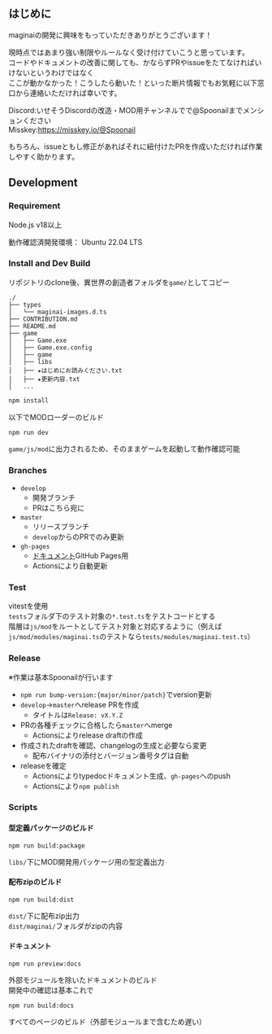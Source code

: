 ## はじめに

maginaiの開発に興味をもっていただきありがとうございます！  

現時点ではあまり強い制限やルールなく受け付けていこうと思っています。  
コードやドキュメントの改善に関しても、かならずPRやissueをたてなければいけないというわけではなく  
ここが動かなかった！こうしたら動いた！といった断片情報でもお気軽に以下窓口から連絡いただければ幸いです。  

Discord:いせそうDiscordの改造・MOD用チャンネルでで@Spoonailまでメンションください  
Misskey:https://misskey.io/@Spoonail  

もちろん、issueともし修正があればそれに紐付けたPRを作成いただければ作業しやすく助かります。  

## Development

### Requirement

Node.js v18以上

動作確認済開発環境：
Ubuntu 22.04 LTS

### Install and Dev Build

リポジトリのclone後、異世界の創造者フォルダを`game/`としてコピー  

```text
./
├── types
│   └── maginai-images.d.ts
├── CONTRIBUTION.md
├── README.md
├── game
│   ├── Game.exe
│   ├── Game.exe.config
│   ├── game
│   ├── libs
│   ├── ★はじめにお読みください.txt
│   ├── ★更新内容.txt
│   ...
```

```sh
npm install
```

以下でMODローダーのビルド  

```
npm run dev
```

`game/js/mod`に出力されるため、そのままゲームを起動して動作確認可能  


### Branches
- `develop` 
  - 開発ブランチ
  - PRはこちら宛に
- `master`
  - リリースブランチ
  - `develop`からのPRでのみ更新
- `gh-pages`
  - [ドキュメント](https://spoonail-iroiro.github.io/maginai/)GitHub Pages用
  - Actionsにより自動更新

### Test
vitestを使用  
`tests`フォルダ下のテスト対象の`*.test.ts`をテストコードとする  
階層は`js/mod`をルートとしてテスト対象と対応するように（例えば`js/mod/modules/maginai.ts`のテストなら`tests/modules/maginai.test.ts`）  

### Release
※作業は基本Spoonailが行います

- `npm run bump-version:{major/minor/patch}`でversion更新 
- `develop`->`master`へrelease PRを作成
  - タイトルは`Release: vX.Y.Z`
- PRの各種チェックに合格したら`master`へmerge
  - Actionsによりrelease draftの作成
- 作成されたdraftを確認、changelogの生成と必要なら変更
  - 配布バイナリの添付とバージョン番号タグは自動
- releaseを確定
  - Actionsによりtypedocドキュメント生成、`gh-pages`へのpush
  - Actionsにより`npm publish`

### Scripts

#### 型定義パッケージのビルド
```
npm run build:package
```

`libs/`下にMOD開発用パッケージ用の型定義出力  

#### 配布zipのビルド
```
npm run build:dist
```

`dist/`下に配布zip出力  
`dist/maginai/`フォルダがzipの内容  

#### ドキュメント
```
npm run preview:docs
```
外部モジュールを除いたドキュメントのビルド  
開発中の確認は基本これで  

```
npm run build:docs
```
すべてのページのビルド（外部モジュールまで含むため遅い）



